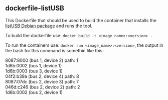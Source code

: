 ## dockerfile-listUSB
This Dockerfile that should be used to build the container that installs the [listUSB Debian package](https://github.com/iago-lima/listUSB-package) and runs the tool.

To build the dockerfile use: `docker build -t <image_name>:<version> .`

To run the containers use: `docker run <image_name>:<version>`, the output in the bash for this command is somethin like this:

8087:8000 (bus 1, device 2) path: 1<br />
1d6b:0002 (bus 1, device 1)<br />
1d6b:0003 (bus 3, device 1)<br />
04f2:b39a (bus 2, device 4) path: 8<br />
8087:07dc (bus 2, device 3) path: 7<br />
046d:c246 (bus 2, device 2) path: 2<br />
1d6b:0002 (bus 2, device 1)<br />

